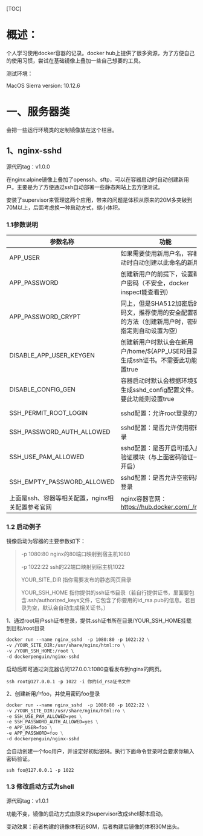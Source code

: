 [TOC]

# 概述：

个人学习使用docker容器的记录。docker hub上提供了很多资源，为了方便自己的使用习惯，尝试在基础镜像上叠加一些自己想要的工具。

测试环境：

MacOS Sierra version: 10.12.6

# 一、服务器类

会把一些运行环境类的定制镜像放在这个栏目。

## 1、nginx-sshd

源代码tag：v1.0.0

在nginx:alpine镜像上叠加了openssh、sftp，可以在容器启动时自动创建新用户。主要是为了方便通过ssh自动部署一些静态网站上去方便测试。

安装了supervisor来管理这两个应用，带来的问题是体积从原来的20M多突破到70M以上，后面考虑换一种启动方式，缩小体积。

### 1.1参数说明

| 参数名称                                         | 功能                                                         | 默认值            |
| ------------------------------------------------ | ------------------------------------------------------------ | ----------------- |
| APP_USER                                         | 如果需要使用新用户名，容器启动时自动创建以此命名的新用户     |                   |
| APP_PASSWORD                                     | 创建新用户的前提下，设置新用户密码（不安全，docker inspect能查看到） |                   |
| APP_PASSWORD_CRYPT                               | 同上，但是SHA512加密后的密码文，推荐使用的安全配置密码的方法（创建新用户时，密码未指定则自动设置为空） |                   |
| DISABLE_APP_USER_KEYGEN                          | 创建新用户时默认会在新用户/home/${APP_USER}目录下生成ssh证书。不需要此功能则设置true | false             |
| DISABLE_CONFIG_GEN                               | 容器启动时默认会根据环境变量生成sshd_config配置文件。不需要此功能则设置true | false             |
| SSH_PERMIT_ROOT_LOGIN                            | sshd配置：允许root登录的方式                                 | prohibit-password |
| SSH_PASSWORD_AUTH_ALLOWED                        | sshd配置：是否允许使用密码登录                               | no                |
| SSH_USE_PAM_ALLOWED                              | sshd配置：是否开启可插入身份验证模块（与上面密码验证一起开启） | no                |
| SSH_EMPTY_PASSWORD_ALLOWED                       | sshd配置：是否允许空密码用户登录                             | no                |
| 上面是ssh、容器等相关配置，nginx相关配置参考官网 | nginx容器官网：https://hub.docker.com/_/nginx                |                   |

### 1.2 启动例子

镜像启动为容器的主要参数如下：

> -p 1080:80  nginx的80端口映射到宿主机1080
>
> -p 1022:22  ssh的22端口映射到宿主机1022
>
> YOUR_SITE_DIR 指你需要发布的静态网页目录
>
> YOUR_SSH_HOME 指你提供的ssh证书目录（若自行提供证书，里面要包含.ssh/authorized_keys文件，它包含了你要用的id_rsa.pub的信息。若目录为空，默认会自动生成相关证书。）

1、通过root用户ssh证书登录，提供.ssh证书所在目录/YOUR_SSH_HOME挂载到目标/root目录

```dockerfile
docker run --name nginx_sshd  -p 1080:80 -p 1022:22 \
-v /YOUR_SITE_DIR:/usr/share/nginx/html:ro \
-v /YOUR_SSH_HOME:/root \ 
-d dockerpenguin/nginx-sshd
```

启动后即可通过浏览器访问127.0.0.1:1080查看发布到nginx的网页。

```shell
ssh root@127.0.0.1 -p 1022 -i 你的id_rsa证书文件
```

2、创建新用户foo，并使用密码foo登录

```dockerfile
docker run --name nginx_sshd  -p 1080:80 -p 1022:22 \
-v /YOUR_SITE_DIR:/usr/share/nginx/html:ro \
-e SSH_USE_PAM_ALLOWED=yes \
-e SSH_PASSWORD_AUTH_ALLOWED=yes \
-e APP_USER=foo \
-e APP_PASSWORD=foo \
-d dockerpenguin/nginx-sshd
```

会自动创建一个foo用户，并设定好初始密码。执行下面命令登录时会要求你输入密码验证。

```shell
ssh foo@127.0.0.1 -p 1022 
```

### 1.3 修改启动方式为shell

源代码tag：v1.0.1

功能不变，镜像的启动方式由原来的supervisor改成shell脚本启动。

变动效果：前者构建的镜像体积近80M，后者构建后镜像的体积30M出头。

